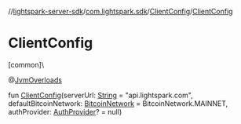 //[lightspark-server-sdk](../../../index.md)/[com.lightspark.sdk](../index.md)/[ClientConfig](index.md)/[ClientConfig](-client-config.md)

# ClientConfig

[common]\

@[JvmOverloads](https://kotlinlang.org/api/latest/jvm/stdlib/kotlin.jvm/-jvm-overloads/index.html)

fun [ClientConfig](-client-config.md)(serverUrl: [String](https://kotlinlang.org/api/latest/jvm/stdlib/kotlin/-string/index.html) = &quot;api.lightspark.com&quot;, defaultBitcoinNetwork: [BitcoinNetwork](../../com.lightspark.sdk.model/-bitcoin-network/index.md) = BitcoinNetwork.MAINNET, authProvider: [AuthProvider](../../com.lightspark.sdk.auth/-auth-provider/index.md)? = null)
